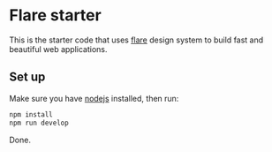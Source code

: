 # Flare starter

This is the starter code that uses [flare](https://github.com/lkmx/flare) design system to build fast and beautiful web applications.

## Set up

Make sure you have [nodejs](https://nodejs.org/) installed, then run:

````bash
npm install
npm run develop
````

Done.